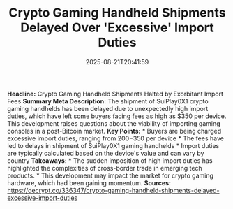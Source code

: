 ﻿---
title: "Crypto Gaming Handheld Shipments Delayed Over 'Excessive' Import Duties"
date: "2025-08-21T20:41:59"
category: "Markets"
summary: ""
slug: "crypto gaming handheld shipments delayed over excessive impo"
source_urls:
  - "https://decrypt.co/336347/crypto-gaming-handheld-shipments-delayed-excessive-import-duties"
seo:
  title: "Crypto Gaming Handheld Shipments Delayed Over 'Excessive' Import Duties | Hash n Hedge"
  description: ""
  keywords: ["news", "markets", "brief"]
---
**Headline:** Crypto Gaming Handheld Shipments Halted by Exorbitant Import Fees  **Summary Meta Description:** The shipment of SuiPlay0X1 crypto gaming handhelds has been delayed due to unexpectedly high import duties, which have left some buyers facing fees as high as $350 per device. This development raises questions about the viability of importing gaming consoles in a post-Bitcoin market.  **Key Points:**  * Buyers are being charged excessive import duties, ranging from $200-$350 per device * The fees have led to delays in shipment of SuiPlay0X1 gaming handhelds * Import duties are typically calculated based on the device's value and can vary by country  **Takeaways:**  * The sudden imposition of high import duties has highlighted the complexities of cross-border trade in emerging tech products. * This development may impact the market for crypto gaming hardware, which had been gaining momentum.  **Sources:**  https://decrypt.co/336347/crypto-gaming-handheld-shipments-delayed-excessive-import-duties 
